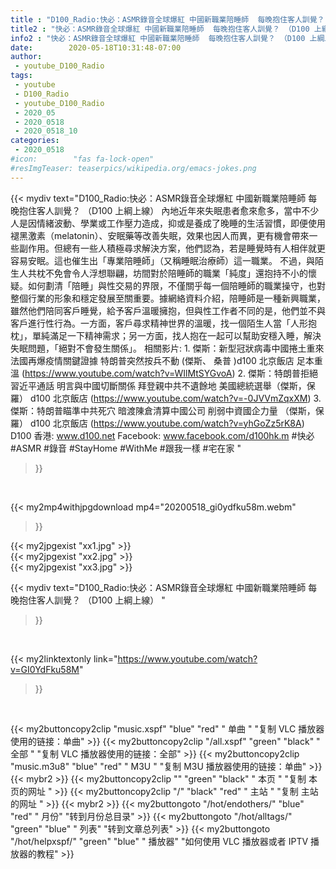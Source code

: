 ```yaml
---
title : "D100_Radio:快必：ASMR錄音全球爆紅 中國新職業陪睡師  每晚抱住客人訓覺？ （D100 上綱上線） "
title2 : "快必：ASMR錄音全球爆紅 中國新職業陪睡師  每晚抱住客人訓覺？ （D100 上綱上線） "
info2 : "快必：ASMR錄音全球爆紅 中國新職業陪睡師  每晚抱住客人訓覺？ （D100 上綱上線）  內地近年來失眠患者愈來愈多，當中不少人是因情緒波動、學業或工作壓力造成，抑或是養成了晚睡的生活習慣，即便使用褪黑激素（melatonin）、安眠藥等改善失眠，效果也因人而異，更有機會帶來一些副作用。但總有一些人積極尋求解決方案，他們認為，若是睡覺時有人相伴就更容易安眠。這也催生出「專業陪睡師」（又稱睡眠治療師）這一職業。  不過，與陌生人共枕不免會令人浮想聯翩，坊間對於陪睡師的職業「純度」還抱持不小的懷疑。如何劃清「陪睡」與性交易的界限，不僅關乎每一個陪睡師的職業操守，也對整個行業的形象和穩定發展至關重要。據網絡資料介紹，陪睡師是一種新興職業，雖然他們陪同客戶睡覺，給予客戶溫暖擁抱，但與性工作者不同的是，他們並不與客戶進行性行為。一方面，客戶尋求精神世界的溫暖，找一個陌生人當「人形抱枕」，單純滿足一下精神需求；另一方面，找人抱在一起可以幫助安穩入睡，解決失眠問題，「絕對不會發生關係」。  相關影片: 1. 傑斯：新型冠狀病毒中國捲土重來 法國再爆疫情關鍵證據 特朗普突然按兵不動 (傑斯、 桑普 )d100 北京飯店 足本重溫 (https://www.youtube.com/watch?v=WIlMtSYGvoA) 2. 傑斯：特朗普拒絕習近平通話  明言與中國切斷關係 拜登親中共不遺餘地 美國總統選舉（傑斯，保羅） d100 北京飯店 (https://www.youtube.com/watch?v=-0JVVmZqxXM) 3. 傑斯：特朗普瞄準中共死穴 暗渡陳倉清算中國公司 削弱中資國企力量 （傑斯，保羅） d100 北京飯店 (https://www.youtube.com/watch?v=yhGoZz5rK8A)  D100 香港: www.d100.net Facebook: www.facebook.com/d100hk.m  #快必 #ASMR #錄音 #StayHome #WithMe #跟我一樣 #宅在家 "
date:        2020-05-18T10:31:48-07:00
author:
 - youtube_D100_Radio
tags:
 - youtube
 - D100_Radio
 - youtube_D100_Radio
 - 2020_05
 - 2020_0518
 - 2020_0518_10
categories:
 - 2020_0518
#icon:        "fas fa-lock-open"
#resImgTeaser: teaserpics/wikipedia.org/emacs-jokes.png
---
```


{{< mydiv text="D100_Radio:快必：ASMR錄音全球爆紅 中國新職業陪睡師  每晚抱住客人訓覺？ （D100 上綱上線）  內地近年來失眠患者愈來愈多，當中不少人是因情緒波動、學業或工作壓力造成，抑或是養成了晚睡的生活習慣，即便使用褪黑激素（melatonin）、安眠藥等改善失眠，效果也因人而異，更有機會帶來一些副作用。但總有一些人積極尋求解決方案，他們認為，若是睡覺時有人相伴就更容易安眠。這也催生出「專業陪睡師」（又稱睡眠治療師）這一職業。  不過，與陌生人共枕不免會令人浮想聯翩，坊間對於陪睡師的職業「純度」還抱持不小的懷疑。如何劃清「陪睡」與性交易的界限，不僅關乎每一個陪睡師的職業操守，也對整個行業的形象和穩定發展至關重要。據網絡資料介紹，陪睡師是一種新興職業，雖然他們陪同客戶睡覺，給予客戶溫暖擁抱，但與性工作者不同的是，他們並不與客戶進行性行為。一方面，客戶尋求精神世界的溫暖，找一個陌生人當「人形抱枕」，單純滿足一下精神需求；另一方面，找人抱在一起可以幫助安穩入睡，解決失眠問題，「絕對不會發生關係」。  相關影片: 1. 傑斯：新型冠狀病毒中國捲土重來 法國再爆疫情關鍵證據 特朗普突然按兵不動 (傑斯、 桑普 )d100 北京飯店 足本重溫 (https://www.youtube.com/watch?v=WIlMtSYGvoA) 2. 傑斯：特朗普拒絕習近平通話  明言與中國切斷關係 拜登親中共不遺餘地 美國總統選舉（傑斯，保羅） d100 北京飯店 (https://www.youtube.com/watch?v=-0JVVmZqxXM) 3. 傑斯：特朗普瞄準中共死穴 暗渡陳倉清算中國公司 削弱中資國企力量 （傑斯，保羅） d100 北京飯店 (https://www.youtube.com/watch?v=yhGoZz5rK8A)  D100 香港: www.d100.net Facebook: www.facebook.com/d100hk.m  #快必 #ASMR #錄音 #StayHome #WithMe #跟我一樣 #宅在家 "
>}}
<br>


{{< my2mp4withjpgdownload mp4="20200518_gi0ydfku58m.webm"
>}}

{{< my2jpgexist "xx1.jpg" >}}<br>
{{< my2jpgexist "xx2.jpg" >}}<br>
{{< my2jpgexist "xx3.jpg" >}}<br>



{{< mydiv text="D100_Radio:快必：ASMR錄音全球爆紅 中國新職業陪睡師  每晚抱住客人訓覺？ （D100 上綱上線） "
>}}
<br>

{{< my2linktextonly link="https://www.youtube.com/watch?v=GI0YdFku58M"
>}}


<br>

{{< my2buttoncopy2clip "music.xspf"        "blue"   "red"    " 单曲 "  "复制 VLC 播放器使用的链接：单曲" >}} {{< my2buttoncopy2clip "/all.xspf"         "green"  "black"  " 全部 "  "复制 VLC 播放器使用的链接：全部" >}} {{< my2buttoncopy2clip "music.m3u8"        "blue"   "red"    " M3U  "    "复制 M3U 播放器使用的链接：单曲" >}} {{< mybr2 >}} {{< my2buttoncopy2clip ""                  "green"  "black"  " 本页 "    "复制 本页的网址 " >}} {{< my2buttoncopy2clip "/"                 "black"  "red"    " 主站 "    "复制 主站的网址 " >}} {{< mybr2 >}} {{< my2buttongoto      "/hot/endothers/"   "blue"   "red"    " 月份"   "转到月份总目录" >}} {{< my2buttongoto      "/hot/alltags/"     "green"  "blue"   " 列表"   "转到文章总列表" >}} {{< my2buttongoto      "/hot/helpxspf/"    "green"  "blue"   " 播放器" "如何使用 VLC 播放器或者 IPTV 播放器的教程" >}} 
